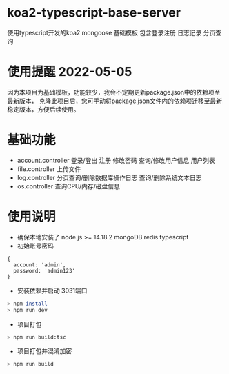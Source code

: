 # koa2-typescript-base-server
使用typescript开发的koa2 mongoose 基础模板 包含登录注册 日志记录 分页查询

# 使用提醒 2022-05-05
  因为本项目为基础模板，功能较少，我会不定期更新package.json中的依赖项至最新版本，
  克隆此项目后，您可手动将package.json文件内的依赖项迁移至最新稳定版本，方便后续使用。

# 基础功能
- account.controller
  登录/登出
  注册
  修改密码
  查询/修改用户信息
  用户列表
- file.controller
  上传文件
- log.controller
  分页查询/删除数据库操作日志
  查询/删除系统文本日志
- os.controller
  查询CPU/内存/磁盘信息

# 使用说明
- 确保本地安装了 
  node.js >= 14.18.2
  mongoDB
  redis
  typescript
- 初始账号密码
```
{
  account: 'admin', 
  password: 'admin123'
}
```

- 安装依赖并启动 3031端口
```bash
> npm install
> npm run dev
```
- 项目打包
```bash
> npm run build:tsc
```
- 项目打包并混淆加密
```bash
> npm run build
```